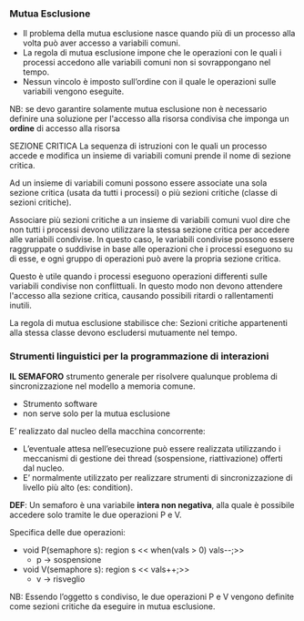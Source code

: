 ### Mutua Esclusione
- Il problema della mutua esclusione nasce quando più di un processo alla volta può aver accesso a variabili comuni.
- La regola di mutua esclusione impone che le operazioni con le quali i processi accedono alle variabili comuni non si sovrappongano nel tempo.
- Nessun vincolo è imposto sull’ordine con il quale le operazioni sulle variabili vengono eseguite.

NB: se devo garantire solamente mutua esclusione non è necessario definire una soluzione per l'accesso alla risorsa condivisa che imponga un __ordine__ di accesso alla risorsa

SEZIONE CRITICA
La sequenza di istruzioni con le quali un processo accede e modifica un insieme di variabili comuni prende il nome di sezione critica.

Ad un insieme di variabili comuni possono essere associate una sola sezione critica (usata da tutti i processi) o più sezioni critiche (classe di sezioni critiche). 

Associare più sezioni critiche a un insieme di variabili comuni vuol dire che non tutti i processi devono utilizzare la stessa sezione critica per accedere alle variabili condivise. In questo caso, le variabili condivise possono essere raggruppate o suddivise in base alle operazioni che i processi eseguono su di esse, e ogni gruppo di operazioni può avere la propria sezione critica.

Questo è utile quando i processi eseguono operazioni differenti sulle variabili condivise non conflittuali. In questo modo non devono  attendere l'accesso alla sezione critica, causando possibili ritardi o rallentamenti inutili.

La regola di mutua esclusione stabilisce che: Sezioni critiche appartenenti alla stessa classe devono escludersi mutuamente nel tempo.

### Strumenti linguistici per la programmazione di interazioni

__IL SEMAFORO__
strumento generale per risolvere qualunque problema di sincronizzazione nel modello a memoria comune.
- Strumento software
- non serve solo per la mutua esclusione

E’ realizzato dal nucleo della macchina concorrente:
- L’eventuale attesa nell’esecuzione può essere realizzata utilizzando i meccanismi di gestione dei thread (sospensione, riattivazione) offerti dal nucleo.
- E’ normalmente utilizzato per realizzare strumenti di sincronizzazione di livello più alto (es: condition).

__DEF__: Un semaforo è una variabile __intera non negativa__, alla quale è possibile accedere solo tramite le due operazioni P e V.

Specifica delle due operazioni:
- void P(semaphore s): region s << when(vals > 0) vals--;>>
    - p -> sospensione
- void V(semaphore s): region s << vals++;>>
    - v -> risveglio

NB: Essendo l’oggetto s condiviso, le due operazioni P e V vengono definite come sezioni critiche da eseguire in mutua esclusione.